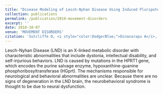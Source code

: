 ```yaml
---
title: "Disease Modeling of Lesch-Nyhan Disease Using Induced Pluripotent Stem Cells."
collection: publications
permalink: /publication/2019-movement-disorders
excerpt: ''
date: 2018-10-07
venue: 'MOVEMENT DISORDERS'
citation: 'Sutcliffe D, <i style="color:DodgerBlue;">Dinasarapu A</i>, Zwick M, Jinnah H (2018). &quot;Disease Modeling of Lesch-Nyhan Disease Using Induced Pluripotent Stem Cells.&quot; <i>MOVEMENT DISORDERS</i>, 33.'
---  
```

Lesch-Nyhan Disease (LND) is an X-linked metabolic disorder with characteristic abnormalities that include dystonia, intellectual disability, and self-injurious behaviors. LND is caused by mutations in the HPRT1 gene, which encodes the purine salvage enzyme, hypoxanthine-guanine phosphoribosyltransferase (HGprt). The mechanisms responsible for neurological and behavioral abnormalities are unclear. Because there are no signs of degeneration in the LND brain, the neurobehavioral syndrome is thought to be due to neural dysfunction.
